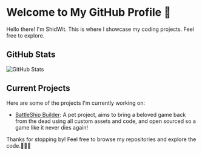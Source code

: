 # Welcome to My GitHub Profile 👋

Hello there! I'm ShidWit. This is where I showcase my coding projects. Feel free to explore.

## GitHub Stats

![GitHub Stats](https://github-readme-stats.vercel.app/api?username=ShidlyWits&show_icons=true)

## Current Projects

Here are some of the projects I'm currently working on:

- [BattleShip Builder](https://github.com/ShidWit/BattleShipBuilder): A pet project, aims to bring a beloved game back from the dead using all custom assets and code, and open sourced so a game like it never dies again!

Thanks for stopping by! Feel free to browse my repositories and explore the code.👩‍💻🚀
